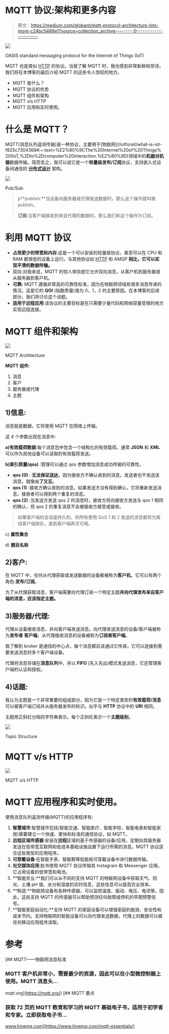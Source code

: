# MQTT 协议:架构和更多内容

> 原文：<https://medium.com/globant/mqtt-protocol-architecture-lots-more-c24bc5489e1?source=collection_archive---------0----------------------->

![](img/4a6c65afc7934c87e26546654d4c1ac0.png)

OASIS standard messaging protocol for the Internet of Things (IoT)

MQTT 也是类似 [HTTP](/@rachid1982fsb/what-is-http-5b01392678d5) 的协议。当我了解 MQTT 时，我也感到非常新鲜和惊讶。我们将在本博客的最后介绍 MQTT 的这些令人惊叹的地方。

*   MQTT 是什么？
*   MQTT 协议的优势
*   MQTT 组件和架构
*   MQTT v/s HTTP
*   MQTT 应用和实时使用。

# **什么是 MQTT？**

MQTT(消息队列遥测传输)是一种协议，主要用于[物联网](/iotforall/what-is-iot-f825c7304368#:~:text=%E2%80%9CThe%20Internet%20of%20Things%20(IoT,%2Dto%2Dcomputer%20interaction.%E2%80%9D)领域中的**机器对机器**数据传输。简而言之，我可以说它是一个**轻量级发布/订阅**协议，支持嵌入式设备间通信的 [**分布式设计**](/enjoy-algorithm/distributed-system-a64c5acb015) 架构。

![](img/6aa8870c1e1682d2d068c28f55803851.png)

Pub/Sub

> p**publish:**当设备向服务器或代理发送数据时，那么这个操作就叫做 publish。
> 
> **订阅**:当客户端接收到来自代理的数据时，那么我们称这个操作为订阅。

# **利用 MQTT 协议**

*   **占用更少的带宽和内存**:这是一个可以安装的轻量级协议，甚至可以在 CPU 和 RAM 都很低的设备上运行。与其他协议如 [HTTP](/@rachid1982fsb/what-is-http-5b01392678d5) 和 AMQP **相比，它可以实现平滑的数据传输。**
*   双向:对我来说，MQTT 的惊人体验是它允许双向消息，从客户机到服务器或从服务器到客户机。
*   **可靠:** MQTT 遵循非常高的可靠性标准，因为在物联网领域有很多消息传递的情况。这是它的 **QOI** (指数质量)值为 0，1，2 的主要原因。在本博客的后续部分，我们将讨论这个话题。
*   **适用于远程应用**:该协议的主要目标是在只需要少量代码和网络容量受限的地方实现远程连接。

# **MQTT 组件和架构**

![](img/4f8af02cf279e7fe2db0c719e20ce098.png)

MQTT Architecture

**MQTT 组件:**

1.  消息
2.  客户
3.  服务器或代理
4.  主题

## **1)信息**:

消息就是数据，它将使用 MQTT 在网络上传输。

这 4 个参数出现在消息中:

**a)有效载荷数据**:每个消息包中包含一个结构化的有效载荷。通常 **JSON** 和 **XML** 可以作为其他设备可以读取的有效载荷发送。

**b)索引质量(qos)** :管理可以通过 qos 参数增加消息成功传输的可靠性。

*   **qos (0)** : **无法保证送达**，因为接收方不确认收到的消息。发送者也不发送该消息。就像**火了又忘**。
*   **qos (1)** :接收方确认收到的消息。如果发送方没有得到确认，它将重新发送消息。接收者可以得到两个重复的消息。
*   **qos (2)** :当发送方发送 qos 2 的消息时，接收方将向接收方发送与 qos 1 相同的确认，但 qos 2 的重复消息不会被接收方接受或接收。

> 如果客户端的会话是持久的，则所有使用 QoS 1 和 2 发送的消息都将为离线客户端排队，直到客户端再次可用。

c) **属性集合**

d) **题目名称**

## 2)客户:

在 MQTT 中，任何从代理获取或发送数据的设备都被称为**客户机**。它可以有两个角色:**发布/订阅**。

为了从代理获取消息，客户端需要向代理订阅一个特定主题**并向代理发布来自客户端的消息，应该指定主题。**

## 3)服务器/代理:

代理从设备接收消息，并向客户端发送消息。向代理发送消息的设备/客户端被称为**发布者** **客户端**，从代理接收消息的设备被称为**订阅者客户端**。

我了解到 broker 是通信的中心点，每个消息都应该通过它传递，它可以连接到需要发送消息的多个客户端设备。

代理将消息存储在**消息队列**中，并以 **FIFO** (先入先出)模式发送消息，它还管理客户端的认证和授权。

## **4)话题**:

我认为主题是一个非常重要的组成部分，因为它是一个特定类型的**有效载荷/消息**可以被客户端订阅并从服务器发布的标识。似乎与 **HTTP** 协议中的 **URI** 相同。

主题用正斜杠分隔的字符串表示。每个正斜杠表示一个**主题级别**。

![](img/848ca7f562cce51bb9f6c8639ef87764.png)

Topic Structure

# MQTT v/s HTTP

![](img/5d6af2c4d047cefc718200473736f956.png)

MQTT v/s HTTP

# **MQTT 应用程序和实时使用。**

使用消息队列遥测传输(MQTT)的应用程序有:

1.  **智慧城市**:智慧城市包括(智能交通、智能医疗、智能学校、智能电表和智能家居)需要建立一个快速、更快和标准的通信协议，如 MQTT。
2.  **远程区域传感器**:安装在**远程**区域的基于传感器的设备/应用，定期向其服务器发送在低带宽互联网和低成本基础设施设置下运行所需的消息。MQTT 协议适合这些类型的应用程序。
3.  **可穿戴设备**:在智能手表、智能鞋等低能耗可穿戴设备中进行数据传输。
4.  **社交媒体应用**:脸书使用 MQTT 协议传输其 Instagram 和 Messenger 应用。它占用设备的低带宽和电池。
5.  **智能农业:**我们可以从不同的支持 MQTT 的物联网设备中获取天气、阳光、土壤 pH 值、水分和湿度的实时信息，这些信息可以提高农业效率。
6.  **制造:**物联网设备有各种传感器，可以监控温度、振动、电压、电流等。因此，这些支持 MQTT 的传感器可以帮助预测任何故障或停机的早期预警信号。
7.  **智能家庭自动化:**支持 MQTT 的家庭设备可以增强家庭的能效、安全性和成本节约。支持物联网的智能设备可以向代理发送数据，代理上的数据可以被任何移动应用程序读取。

# 参考

[](https://mqtt.org/) [## MQTT——物联网消息标准

### MQTT 客户机非常小，需要最少的资源，因此可以在小型微控制器上使用。MQTT 消息头…

mqtt.org](https://mqtt.org/) [](https://www.hivemq.com/mqtt-essentials/) [## MQTT 要点

### 获取 72 页的 MQTT 教育和学习的 MQTT 基础电子书，适用于初学者和专家。立即获取电子书…

www.hivemq.com](https://www.hivemq.com/mqtt-essentials/)